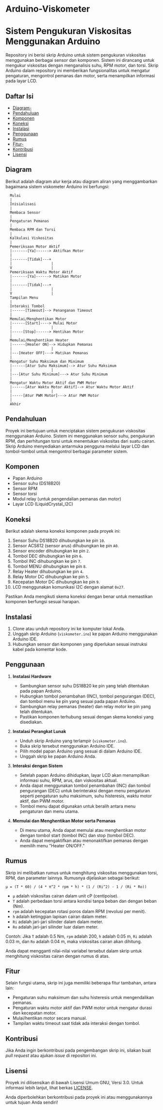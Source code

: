 # Arduino-Viskometer

# Sistem Pengukuran Viskositas Menggunakan Arduino

Repository ini berisi skrip Arduino untuk sistem pengukuran viskositas menggunakan berbagai sensor dan komponen. Sistem ini dirancang untuk mengukur viskositas dengan menganalisis suhu, RPM motor, dan torsi. Skrip Arduino dalam repository ini memberikan fungsionalitas untuk mengatur pengaturan, mengontrol pemanas dan motor, serta menampilkan informasi pada layar LCD.

## Daftar Isi
- [Diagram-](#diagram)
- [Pendahuluan](#pendahuluan)
- [Komponen](#komponen)
- [Koneksi](#koneksi)
- [Instalasi](#instalasi)
- [Penggunaan](#penggunaan)
- [Rumus](#rumus)
- [Fitur-](#fitur)
- [Kontribusi](#kontribusi)
- [Lisensi](#lisensi)

## Diagram

Berikut adalah diagram alur kerja atau diagram aliran yang menggambarkan bagaimana sistem viskometer Arduino ini berfungsi:

```plaintext
  Mulai
  |
  Inisialisasi
  |
  Membaca Sensor
  |
  Pengaturan Pemanas
  |
  Membaca RPM dan Torsi
  |
  Kalkulasi Viskositas
  |
  Pemeriksaan Motor Aktif
  |-------[Ya]------> Aktifkan Motor
  |
  |-------[Tidak]---+
  |                  |
  V                  |
  Pemeriksaan Waktu Motor Aktif
  |-------[Ya]------> Matikan Motor
  |
  |-------[Tidak]---+
  |                  |
  V                  |
  Tampilan Menu
  |
  Interaksi Tombol
  |------[Timeout]--> Penanganan Timeout
  |
  Memulai/Menghentikan Motor
  |------[Start]----> Mulai Motor
  |                  |
  |-----[Stop]------> Hentikan Motor
  |
  Memulai/Menghentikan Heater
  |------[Heater ON]--> Hidupkan Pemanas
  |                  |
  |---[Heater OFF]---> Matikan Pemanas
  |
  Mengatur Suhu Maksimum dan Minimum
  |------[Atur Suhu Maksimum]--> Atur Suhu Maksimum
  |                  |
  |---[Atur Suhu Minimum]---> Atur Suhu Minimum
  |
  Mengatur Waktu Motor Aktif dan PWM Motor
  |------[Atur Waktu Motor Aktif]--> Atur Waktu Motor Aktif
  |                  |
  |-----[Atur PWM Motor]---> Atur PWM Motor
  |
  Akhir
```

## Pendahuluan

Proyek ini bertujuan untuk menciptakan sistem pengukuran viskositas menggunakan Arduino. Sistem ini menggunakan sensor suhu, pengukuran RPM, dan perhitungan torsi untuk menentukan viskositas dari suatu cairan. Skrip Arduino menyediakan antarmuka pengguna melalui layar LCD dan tombol-tombol untuk mengontrol berbagai parameter sistem.

## Komponen

- Papan Arduino
- Sensor suhu (DS18B20)
- Sensor RPM
- Sensor torsi
- Modul relay (untuk pengendalian pemanas dan motor)
- Layar LCD (LiquidCrystal_I2C)

## Koneksi

Berikut adalah skema koneksi komponen pada proyek ini:

1. Sensor Suhu DS18B20 dihubungkan ke pin `10`.
2. Sensor ACS612 (sensor arus) dihubungkan ke pin `A0`.
3. Sensor encoder dihubungkan ke pin `2`.
4. Tombol DEC dihubungkan ke pin `6`.
5. Tombol INC dihubungkan ke pin `7`.
6. Tombol MENU dihubungkan ke pin `8`.
7. Relay Heater dihubungkan ke pin `4`.
8. Relay Motor DC dihubungkan ke pin `5`.
9. Kecepatan Motor DC dihubungkan ke pin `9`.
10. LCD menggunakan komunikasi I2C dengan alamat `0x27`.

Pastikan Anda mengikuti skema koneksi dengan benar untuk memastikan komponen berfungsi sesuai harapan.

## Instalasi

1. Clone atau unduh repository ini ke komputer lokal Anda.
2. Unggah skrip Arduino (`viskometer.ino`) ke papan Arduino menggunakan Arduino IDE.
3. Hubungkan sensor dan komponen yang diperlukan sesuai instruksi kabel pada komentar kode.

## Penggunaan

1. **Instalasi Hardware**

   - Sambungkan sensor suhu DS18B20 ke pin yang telah ditentukan pada papan Arduino.
   - Hubungkan tombol penambahan (INC), tombol pengurangan (DEC), dan tombol menu ke pin yang sesuai pada papan Arduino.
   - Sambungkan relay pemanas (heater) dan relay motor ke pin yang telah ditentukan.
   - Pastikan komponen terhubung sesuai dengan skema koneksi yang disediakan.

2. **Instalasi Perangkat Lunak**

   - Unduh skrip Arduino yang terlampir (`viskometer.ino`).
   - Buka skrip tersebut menggunakan Arduino IDE.
   - Pilih model papan Arduino yang sesuai di dalam Arduino IDE.
   - Unggah skrip ke papan Arduino Anda.

3. **Interaksi dengan Sistem**

   - Setelah papan Arduino dihidupkan, layar LCD akan menampilkan informasi suhu, RPM, arus, dan viskositas aktual.
   - Anda dapat menggunakan tombol penambahan (INC) dan tombol pengurangan (DEC) untuk berinteraksi dengan menu pengaturan seperti pengaturan suhu maksimum, suhu histeresis, waktu motor aktif, dan PWM motor.
   - Tombol menu dapat digunakan untuk beralih antara menu pengaturan dan menu utama.

4. **Memulai dan Menghentikan Motor serta Pemanas**

   - Di menu utama, Anda dapat memulai atau menghentikan motor dengan tombol start (tombol INC) dan stop (tombol DEC).
   - Anda dapat mengaktifkan atau menonaktifkan pemanas dengan memilih menu "Heater ON/OFF."

## Rumus

Skrip ini melibatkan rumus untuk menghitung viskositas menggunakan torsi, RPM, dan parameter lainnya. Rumusnya dijelaskan sebagai berikut:

```
μ = (T * 60) / (4 * π^2 * rpm * h) * (1 / (Ri^2) - 1 / (Ri * Ro))
```

- `μ` adalah viskositas cairan dalam unit cP (centipoise).
- `T` adalah perbedaan torsi antara kondisi tanpa beban dan dengan beban (Nm).
- `rpm` adalah kecepatan rotasi poros dalam RPM (revolusi per menit).
- `h` adalah ketinggian lapisan cairan dalam meter.
- `Ri` adalah jari-jari silinder dalam dalam meter.
- `Ro` adalah jari-jari silinder luar dalam meter.

Contoh: Jika `T` adalah 0.5 Nm, `rpm` adalah 200, `h` adalah 0.05 m, `Ri` adalah 0.03 m, dan `Ro` adalah 0.04 m, maka viskositas cairan akan dihitung.

Anda dapat mengganti nilai-nilai variabel tersebut dalam skrip untuk menghitung viskositas cairan dengan rumus di atas.

## Fitur

Selain fungsi utama, skrip ini juga memiliki beberapa fitur tambahan, antara lain:

- Pengaturan suhu maksimum dan suhu histeresis untuk mengendalikan pemanas.
- Pengaturan waktu motor aktif dan PWM motor untuk mengatur durasi dan kecepatan motor.
- Mulai/hentikan motor secara manual.
- Tampilan waktu timeout saat tidak ada interaksi dengan tombol.

## Kontribusi

Jika Anda ingin berkontribusi pada pengembangan skrip ini, silakan buat _pull request_ atau ajukan _issue_ di repositori ini.

## Lisensi

Proyek ini dilisensikan di bawah Lisensi Umum GNU, Versi 3.0. Untuk informasi lebih lanjut, lihat berkas [LICENSE](LICENSE).

Anda diperbolehkan berkontribusi pada proyek ini atau menggunakannya untuk tujuan Anda sendiri!
```

